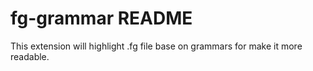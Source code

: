 # fg-grammar README

This extension will highlight .fg file base on grammars for make it more readable. 
